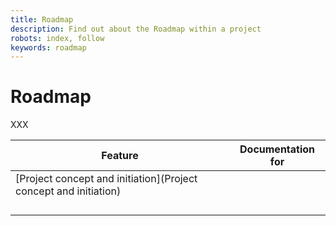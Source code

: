 ```yaml
---
title: Roadmap
description: Find out about the Roadmap within a project
robots: index, follow
keywords: roadmap
---
```


# Roadmap

XXX

| Feature                                                      | Documentation for |
| ------------------------------------------------------------ | ----------------- |
| [Project concept and initiation](Project concept and initiation) |                   |
|                                                              |                   |
|                                                              |                   |
|                                                              |                   |
|                                                              |                   |

